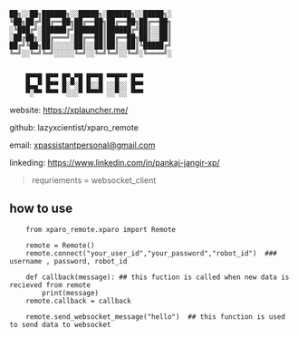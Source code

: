     ██╗░░██╗██████╗░░█████╗░██████╗░░█████╗░
    ╚██╗██╔╝██╔══██╗██╔══██╗██╔══██╗██╔══██╗
    ░╚███╔╝░██████╔╝███████║██████╔╝██║░░██║
    ░██╔██╗░██╔═══╝░██╔══██║██╔══██╗██║░░██║
    ██╔╝╚██╗██║░░░░░██║░░██║██║░░██║╚█████╔╝
    ╚═╝░░╚═╝╚═╝░░░░░╚═╝░░╚═╝╚═╝░░╚═╝░╚════╝░


        █▀▀█ █▀▀ █▀▄▀█ █▀▀█ ▀▀█▀▀ █▀▀ 
        █▄▄▀ █▀▀ █░▀░█ █░░█ ░░█░░ █▀▀ 
        ▀░▀▀ ▀▀▀ ▀░░░▀ ▀▀▀▀ ░░▀░░ ▀▀▀


website: https://xplauncher.me/

github:  lazyxcientist/xparo_remote

email:   xpassistantpersonal@gmail.com

linkeding: https://www.linkedin.com/in/pankaj-jangir-xp/

> requriements = websocket_client

## how to use
```
    from xparo_remote.xparo import Remote
    
    remote = Remote()
    remote.connect("your_user_id","your_password","robot_id")  ### username , password, robot_id

    def callback(message): ## this fuction is called when new data is recieved from remote
        print(message)
    remote.callback = callback

    remote.send_websocket_message("hello")  ## this function is used to send data to websocket

```